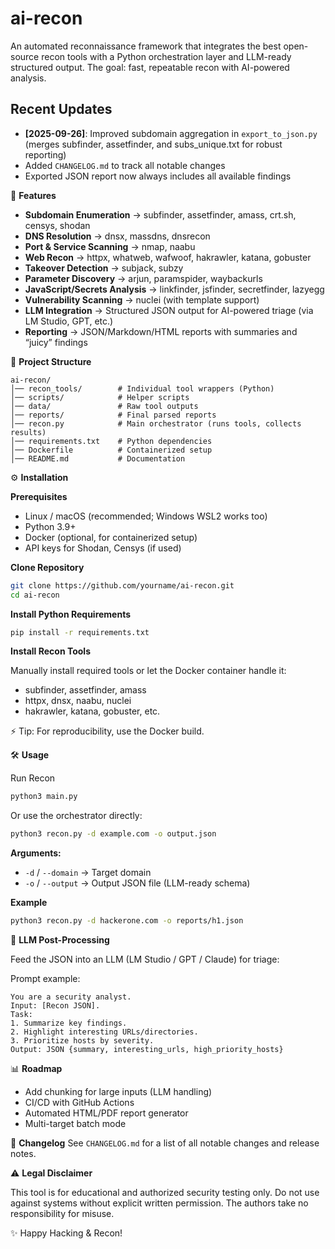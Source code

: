


# ai-recon

An automated reconnaissance framework that integrates the best open-source recon tools with a Python orchestration layer and LLM-ready structured output. The goal: fast, repeatable recon with AI-powered analysis.

## Recent Updates
- **[2025-09-26]**: Improved subdomain aggregation in `export_to_json.py` (merges subfinder, assetfinder, and subs_unique.txt for robust reporting)
- Added `CHANGELOG.md` to track all notable changes
- Exported JSON report now always includes all available findings

🚀 **Features**

- **Subdomain Enumeration** → subfinder, assetfinder, amass, crt.sh, censys, shodan
- **DNS Resolution** → dnsx, massdns, dnsrecon
- **Port & Service Scanning** → nmap, naabu
- **Web Recon** → httpx, whatweb, wafwoof, hakrawler, katana, gobuster
- **Takeover Detection** → subjack, subzy
- **Parameter Discovery** → arjun, paramspider, waybackurls
- **JavaScript/Secrets Analysis** → linkfinder, jsfinder, secretfinder, lazyegg
- **Vulnerability Scanning** → nuclei (with template support)
- **LLM Integration** → Structured JSON output for AI-powered triage (via LM Studio, GPT, etc.)
- **Reporting** → JSON/Markdown/HTML reports with summaries and “juicy” findings

📂 **Project Structure**

```
ai-recon/
│── recon_tools/        # Individual tool wrappers (Python)
│── scripts/            # Helper scripts
│── data/               # Raw tool outputs
│── reports/            # Final parsed reports
│── recon.py            # Main orchestrator (runs tools, collects results)
│── requirements.txt    # Python dependencies
│── Dockerfile          # Containerized setup
│── README.md           # Documentation
```

⚙️ **Installation**

**Prerequisites**
- Linux / macOS (recommended; Windows WSL2 works too)
- Python 3.9+
- Docker (optional, for containerized setup)
- API keys for Shodan, Censys (if used)

**Clone Repository**
```sh
git clone https://github.com/yourname/ai-recon.git
cd ai-recon
```

**Install Python Requirements**
```sh
pip install -r requirements.txt
```

**Install Recon Tools**

Manually install required tools or let the Docker container handle it:
- subfinder, assetfinder, amass
- httpx, dnsx, naabu, nuclei
- hakrawler, katana, gobuster, etc.

⚡ Tip: For reproducibility, use the Docker build.


🛠 **Usage**


Run Recon
```sh
python3 main.py
```

Or use the orchestrator directly:
```sh
python3 recon.py -d example.com -o output.json
```

**Arguments:**
- `-d` / `--domain` → Target domain
- `-o` / `--output` → Output JSON file (LLM-ready schema)

**Example**
```sh
python3 recon.py -d hackerone.com -o reports/h1.json
```


🤖 **LLM Post-Processing**

Feed the JSON into an LLM (LM Studio / GPT / Claude) for triage:

Prompt example:
```
You are a security analyst.
Input: [Recon JSON].
Task:
1. Summarize key findings.
2. Highlight interesting URLs/directories.
3. Prioritize hosts by severity.
Output: JSON {summary, interesting_urls, high_priority_hosts}
```


📊 **Roadmap**
- Add chunking for large inputs (LLM handling)
- CI/CD with GitHub Actions
- Automated HTML/PDF report generator
- Multi-target batch mode


📄 **Changelog**
See `CHANGELOG.md` for a list of all notable changes and release notes.

⚠️ **Legal Disclaimer**

This tool is for educational and authorized security testing only.
Do not use against systems without explicit written permission.
The authors take no responsibility for misuse.


✨ Happy Hacking & Recon!
